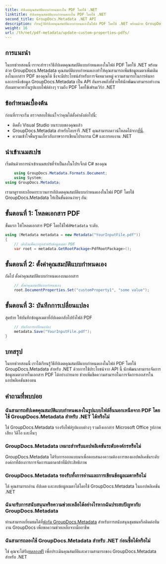 ```yaml
---
title: อัปเดตคุณสมบัติแบบกำหนดเองใน PDF โดยใช้ .NET
linktitle: อัปเดตคุณสมบัติแบบกำหนดเองใน PDF โดยใช้ .NET
second_title: GroupDocs.Metadata .NET API
description: เรียนรู้วิธีอัปเดตคุณสมบัติแบบกำหนดเองในไฟล์ PDF โดยใช้ .NET พร้อมด้วย GroupDocs.Metadata ขั้นตอนง่ายๆ สำหรับการจัดการข้อมูลเมตา PDF อย่างมีประสิทธิภาพ
weight: 16
url: /th/net/pdf-metadata/update-custom-properties-pdfs/
---
```

## การแนะนำ
ในบทช่วยสอนนี้ เราจะสำรวจวิธีอัปเดตคุณสมบัติแบบกำหนดเองในไฟล์ PDF โดยใช้ .NET พร้อมด้วย GroupDocs.Metadata คุณสมบัติแบบกำหนดเองทำให้คุณสามารถเพิ่มข้อมูลเมตาเพิ่มเติมลงในเอกสาร PDF ของคุณได้ ซึ่งจะมีประโยชน์สำหรับการจัดหมวดหมู่ ความสามารถในการค้นหา และการดึงข้อมูล GroupDocs.Metadata เป็น API อันทรงพลังที่ช่วยให้นักพัฒนาสามารถทำงานกับเมทาดาทาในรูปแบบไฟล์ต่างๆ รวมถึง PDF โดยใช้เฟรมเวิร์ก .NET
## ข้อกำหนดเบื้องต้น
ก่อนที่เราจะเริ่ม ตรวจสอบให้แน่ใจว่าคุณได้ตั้งค่าดังต่อไปนี้:
- ติดตั้ง Visual Studio บนระบบของคุณแล้ว
-  GroupDocs.Metadata สำหรับไลบรารี .NET คุณสามารถดาวน์โหลดได้จาก[ที่นี่](https://releases.groupdocs.com/metadata/net/).
- ความเข้าใจพื้นฐานเกี่ยวกับภาษาการเขียนโปรแกรม C# และกรอบงาน .NET

## นำเข้าเนมสเปซ
เริ่มต้นด้วยการนำเข้าเนมสเปซที่จำเป็นลงในโปรเจ็กต์ C# ของคุณ
```csharp
    using GroupDocs.Metadata.Formats.Document;
    using System;
using GroupDocs.Metadata;
```

เรามาดูรายละเอียดกระบวนการอัปเดตคุณสมบัติแบบกำหนดเองในไฟล์ PDF โดยใช้ GroupDocs.Metadata ให้เป็นขั้นตอนง่ายๆ กัน:
## ขั้นตอนที่ 1: โหลดเอกสาร PDF
 ขั้นแรก ให้โหลดเอกสาร PDF โดยใช้ไฟล์`Metadata` ระดับ.
```csharp
using (Metadata metadata = new Metadata("YourInputFile.pdf"))
{
    // เข้าถึงแพ็คเกจรูทสำหรับข้อมูลเมตา PDF
    var root = metadata.GetRootPackage<PdfRootPackage>();
```
## ขั้นตอนที่ 2: ตั้งค่าคุณสมบัติแบบกำหนดเอง
ถัดไป ตั้งค่าคุณสมบัติแบบกำหนดเองบนเอกสาร
```csharp
    // ตั้งค่าคุณสมบัติแบบกำหนดเอง
    root.DocumentProperties.Set("customProperty1", "some value");
```
## ขั้นตอนที่ 3: บันทึกการเปลี่ยนแปลง
สุดท้าย ให้บันทึกข้อมูลเมตาที่อัปเดตกลับไปยังไฟล์ PDF
```csharp
    // บันทึกการเปลี่ยนแปลง
    metadata.Save("YourInputFile.pdf");
}
```

## บทสรุป
ในบทช่วยสอนนี้ เราได้เรียนรู้วิธีอัปเดตคุณสมบัติแบบกำหนดเองในไฟล์ PDF โดยใช้ GroupDocs.Metadata สำหรับ .NET ด้วยการใช้ประโยชน์จาก API นี้ นักพัฒนาสามารถจัดการข้อมูลเมตาภายในเอกสาร PDF ได้อย่างง่ายดาย ช่วยเพิ่มขีดความสามารถในการจัดการเอกสารในแอปพลิเคชันของตน

## คำถามที่พบบ่อย
### ฉันสามารถอัปเดตคุณสมบัติแบบกำหนดเองในรูปแบบไฟล์อื่นนอกเหนือจาก PDF โดยใช้ GroupDocs.Metadata สำหรับ .NET ได้หรือไม่
ใช่ GroupDocs.Metadata รองรับไฟล์รูปแบบต่างๆ รวมถึงเอกสาร Microsoft Office รูปภาพ เสียง วิดีโอ และอื่นๆ
### GroupDocs.Metadata เหมาะสำหรับแอปพลิเคชันระดับองค์กรหรือไม่
GroupDocs.Metadata ได้รับการออกแบบมาเพื่อตอบสนองความต้องการของแอปพลิเคชันระดับองค์กรที่ต้องการการจัดการเมตาดาต้าที่มีประสิทธิภาพ
### GroupDocs.Metadata รองรับทั้งการอ่านและการเขียนข้อมูลเมตาหรือไม่
ได้ คุณสามารถอ่าน อัปเดต และลบข้อมูลเมตาได้โดยใช้ GroupDocs.Metadata ในแอปพลิเคชัน .NET
### ฉันจะรับการสนับสนุนหรือความช่วยเหลือได้อย่างไรหากฉันประสบปัญหากับ GroupDocs.Metadata
 ท่านสามารถเยี่ยมชมได้ที่[ฟอรัม GroupDocs.Metadata](https://forum.groupdocs.com/c/metadata/14) สำหรับการสนับสนุนชุมชนหรือติดต่อทีมงาน GroupDocs เพื่อขอความช่วยเหลือจากมืออาชีพ
### ฉันสามารถลองใช้ GroupDocs.Metadata สำหรับ .NET ก่อนซื้อได้หรือไม่
 ใช่ คุณจะได้รับ[ทดลองฟรี](https://releases.groupdocs.com/) เพื่อประเมินคุณสมบัติและความสามารถของ GroupDocs.Metadata สำหรับ .NET